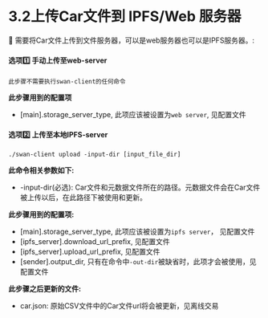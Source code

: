 # 3.2上传Car文件到 IPFS/Web 服务器

🔔 需要将Car文件上传到文件服务器，可以是web服务器也可以是IPFS服务器。:

#### 选项1️⃣ 手动上传至web-server <a href="#xuan-xiang-one-shou-dong-shang-chuan-zhi-webserver" id="xuan-xiang-one-shou-dong-shang-chuan-zhi-webserver"></a>

```shell
此步骤不需要执行swan-client的任何命令
```

**此步骤用到的配置项**

* \[main].storage\_server\_type, 此项应该被设置为`web server`, 见配置文件

#### 选项2️⃣ 上传至本地IPFS-server <a href="#xuan-xiang-two-shang-chuan-zhi-ben-di-ipfsserver" id="xuan-xiang-two-shang-chuan-zhi-ben-di-ipfsserver"></a>

```shell
./swan-client upload -input-dir [input_file_dir]
```

**此命令相关参数如下:**

* \-input-dir(必选): Car文件和元数据文件所在的路径。元数据文件会在Car文件被上传以后，在此路径下被使用和更新。

**此步骤用到的配置项:**

* \[main].storage\_server\_type, 此项应该被设置为`ipfs server`， 见配置文件
* \[ipfs\_server].download\_url\_prefix, 见配置文件
* \[ipfs\_server].upload\_url\_prefix, 见配置文件
* \[sender].output\_dir, 只有在命令中`-out-dir`被缺省时，此项才会被使用，见配置文件

**此步骤之后更新的文件:**

* car.json: 原始CSV文件中的Car文件url将会被更新，见离线交易
